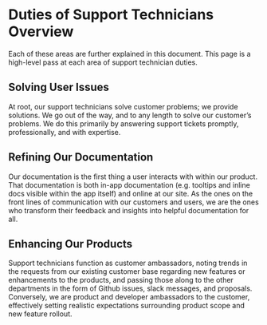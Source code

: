 # Duties of Support Technicians Overview
Each of these areas are further explained in this document. This page is a high-level pass at each area of support technician duties. 

## Solving User Issues
At root, our support technicians solve customer problems; we provide solutions. We go out of the way, and to any length to solve our customer’s problems. We do this primarily by answering support tickets promptly, professionally, and with expertise.
## Refining Our Documentation
Our documentation is the first thing a user interacts with within our product. That documentation is both in-app documentation (e.g. tooltips and inline docs visible within the app itself) and online at our site. As the ones on the front lines of communication with our customers and users, we are the ones who transform their feedback and insights into helpful documentation for all.  
## Enhancing Our Products
Support technicians function as customer ambassadors, noting trends in the requests from our existing customer base regarding new features or enhancements to the products, and passing those along to the other departments in the form of Github issues, slack messages, and proposals. Conversely, we are product and developer ambassadors to the customer, effectively setting realistic expectations surrounding product scope and new feature rollout.
